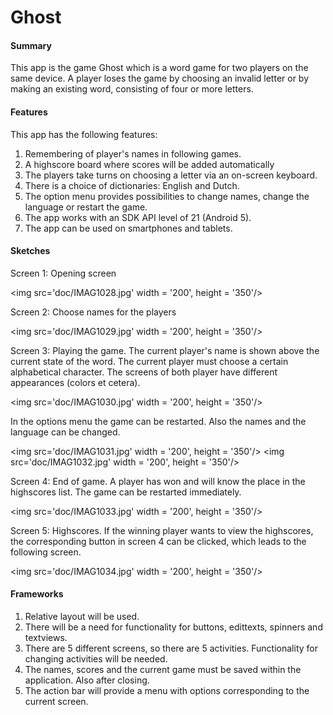 # Ghost

#### Summary
This app is the game Ghost which is a word game for two players on the same device. A player loses the game by choosing an invalid letter or by making an existing word, consisting of four or more letters.

#### Features
This app has the following features:

1.  Remembering of player's names in following games.
2.  A highscore board where scores will be added automatically
3.  The players take turns on choosing a letter via an on-screen keyboard. 
4.  There is a choice of dictionaries: English and Dutch.
5.  The option menu provides possibilities to change names, change the language or restart the game.
6.  The app works with an SDK API level of 21 (Android 5).
7.  The app can be used on smartphones and tablets.

#### Sketches

Screen 1: Opening screen

<img src='doc/IMAG1028.jpg' width = '200', height = '350'/>

Screen 2: Choose names for the players

<img src='doc/IMAG1029.jpg' width = '200', height = '350'/>

Screen 3: Playing the game. The current player's name is shown above the current state of the word. The current player must choose a certain alphabetical character. The screens of both player have different appearances (colors et cetera).

<img src='doc/IMAG1030.jpg' width = '200', height = '350'/>

In the options menu the game can be restarted. Also the names and the language can be changed.

<img src='doc/IMAG1031.jpg' width = '200', height = '350'/> <img src='doc/IMAG1032.jpg' width = '200', height = '350'/>

Screen 4: End of game. A player has won and will know the place in the highscores list. The game can be restarted immediately.

<img src='doc/IMAG1033.jpg' width = '200', height = '350'/>

Screen 5: Highscores. If the winning player wants to view the highscores, the corresponding button in screen 4 can be clicked, which leads to the following screen.

<img src='doc/IMAG1034.jpg' width = '200', height = '350'/>

#### Frameworks

1.  Relative layout will be used.
2.  There will be a need for functionality for buttons, edittexts, spinners and textviews.
3.  There are 5 different screens, so there are 5 activities. Functionality for changing activities will be needed.
4.  The names, scores and the current game must be saved within the application. Also after closing.
5.  The action bar will provide a menu with options corresponding to the current screen.
